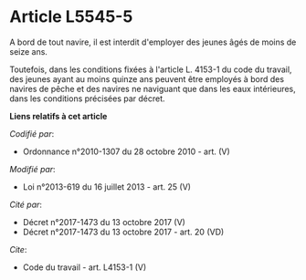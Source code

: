 # Article L5545-5

A bord de tout navire, il est interdit d'employer des jeunes âgés de moins de seize ans. 

Toutefois, dans les conditions fixées à l'article L. 4153-1 du code du travail, des jeunes ayant au moins quinze ans peuvent
être employés à bord des navires de pêche et des navires ne naviguant que dans les eaux intérieures, dans les conditions
précisées par décret.

**Liens relatifs à cet article**

_Codifié par_:

  - Ordonnance n°2010-1307 du 28 octobre 2010 - art. (V)

_Modifié par_:

  - Loi n°2013-619 du 16 juillet 2013 - art. 25 (V)

_Cité par_:

  - Décret n°2017-1473 du 13 octobre 2017 (V)
  - Décret n°2017-1473 du 13 octobre 2017 - art. 20 (VD)

_Cite_:

  - Code du travail - art. L4153-1 (V)
